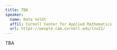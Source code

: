 ```yaml
---
title: TBA
speaker: 
  name: Nate Veldt
  affil: Cornell Center for Applied Mathematics
  url: https://people.cam.cornell.edu/lnv22/
---
```


TBA
